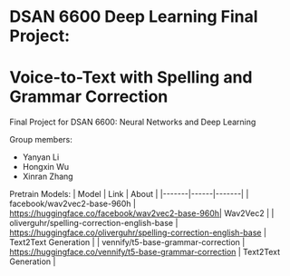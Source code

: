 # DSAN 6600 Deep Learning Final Project:
# Voice-to-Text with Spelling and Grammar Correction

Final Project for DSAN 6600: Neural Networks and Deep Learning

Group members:
* Yanyan Li
* Hongxin Wu
* Xinran Zhang

Pretrain Models:
| Model | Link | About |
|-------|------|-------|
| facebook/wav2vec2-base-960h | https://huggingface.co/facebook/wav2vec2-base-960h| Wav2Vec2 |
| oliverguhr/spelling-correction-english-base | https://huggingface.co/oliverguhr/spelling-correction-english-base | Text2Text Generation |
| vennify/t5-base-grammar-correction | https://huggingface.co/vennify/t5-base-grammar-correction | Text2Text Generation |
